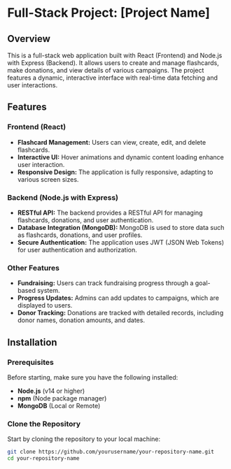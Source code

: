 # Full-Stack Project: [Project Name]

## Overview
This is a full-stack web application built with React (Frontend) and Node.js with Express (Backend). It allows users to create and manage flashcards, make donations, and view details of various campaigns. The project features a dynamic, interactive interface with real-time data fetching and user interactions.

## Features

### Frontend (React)
- **Flashcard Management:** Users can view, create, edit, and delete flashcards.
- **Interactive UI:** Hover animations and dynamic content loading enhance user interaction.
- **Responsive Design:** The application is fully responsive, adapting to various screen sizes.

### Backend (Node.js with Express)
- **RESTful API:** The backend provides a RESTful API for managing flashcards, donations, and user authentication.
- **Database Integration (MongoDB):** MongoDB is used to store data such as flashcards, donations, and user profiles.
- **Secure Authentication:** The application uses JWT (JSON Web Tokens) for user authentication and authorization.

### Other Features
- **Fundraising:** Users can track fundraising progress through a goal-based system.
- **Progress Updates:** Admins can add updates to campaigns, which are displayed to users.
- **Donor Tracking:** Donations are tracked with detailed records, including donor names, donation amounts, and dates.

## Installation

### Prerequisites

Before starting, make sure you have the following installed:
- **Node.js** (v14 or higher)
- **npm** (Node package manager)
- **MongoDB** (Local or Remote)

### Clone the Repository

Start by cloning the repository to your local machine:

```bash
git clone https://github.com/yourusername/your-repository-name.git
cd your-repository-name

